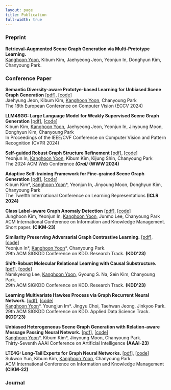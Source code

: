 ```yaml
---
layout: page
title: Publication
full-width: true
---
```


### Preprint

**Retrieval‑Augmented Scene Graph Generation via Multi‑Prototype Learning.**  
<ins>Kanghoon Yoon</ins>, Kibum Kim, Jaehyeong Jeon, Yeonjun In, Donghyun Kim, Chanyoung Park.  

### Conference Paper

**Semantic Diversity-aware Prototye-based Learning for Unbiased Scene Graph Generation** [[pdf]()], [[code]()]  
Jaehyung Jeon, Kibum Kim, <ins>Kanghoon Yoon</ins>, Chanyoung Park  
The 18th European Conference on Computer Vision (ECCV 2024)  

**LLM4SGG: Large Language Model for Weakly Supervised Scene Graph Generation** [[pdf]()], [[code]()]  
Kibum Kim, <ins>Kanghoon Yoon</ins>, Jaehyeong Jeon, Yeonjun In, Jinyoung Moon, Donghyun Kim, Chanyoung Park  
In Proceedings of the IEEE/CVF Conference on Computer Vision and Pattern Recognition (CVPR 2024)  

**Self-guided Robust Graph Structure Refinement** [[pdf]()], [[code](https://github.com/yeonjun-in/torch-sg-gsr)]  
Yeonjun In, <ins>Kanghoon Yoon</ins>, Kibum Kim, Kijung Shin, Chanyoung Park  
The 2024 ACM Web Conference **_(Oral)_** **(WWW 2024)**  

**Adaptive Self-training Framework for Fine-grained Scene Graph Generation** [[pdf]()], [[code]()]  
Kibum Kim\*, <ins>Kanghoon Yoon</ins>\*, Yeonjun In, Jinyoung Moon, Donghyun Kim, Chanyoung Park  
The Twelfth International Conference on Learning Representations **(ICLR 2024)** 

**Class Label-aware Graph Anomaly Detection** [[pdf](https://dl.acm.org/doi/abs/10.1145/3583780.3615249)], [[code](https://github.com/jhkim611/CLAD)]  
Junghoon Kim, Yeonjun In, <ins>Kanghoon Yoon</ins>, Junmo Lee, Chanyoung Park  
ACM International Conference on Information and Knowledge Management. Short paper. **(CIKM-23)** 

**Similarity Preserving Adversarial Graph Contrastive Learning.**  [[pdf](https://dl.acm.org/doi/10.1145/3580305.3599503)], [[code](https://github.com/yeonjun-in/torch-SP-AGCL)]  
Yeonjun In\*, <ins>Kanghoon Yoon</ins>\*, Chanyoung Park.  
29th ACM SIGKDD Conference on KDD. Research Track. **(KDD'23)**

**Shift-Robust Molecular Relational Learning with Causal Substructure.**  [[pdf](https://dl.acm.org/doi/abs/10.1145/3580305.3599437)], [[code](https://github.com/Namkyeong/CMRL)]  
Namkyeong Lee, <ins>Kanghoon Yoon</ins>, Gyoung S. Na, Sein Kim, Chanyoung Park.  
29th ACM SIGKDD Conference on KDD. Research Track. **(KDD'23)**

**Learning Multivariate Hawkes Process via Graph Recurrent Neural Network.**  [[pdf](https://dl.acm.org/doi/10.1145/3580305.3599857)], [[code](https://github.com/im0j/GRTPP)]  
<ins>Kanghoon Yoon</ins>\*. Youngjun Im\*. Jingyu Choi, Taehwan Jeong, Jinkyoo Park.   
29th ACM SIGKDD Conference on KDD. Applied Data Science Track. **(KDD'23)**

**Unbiased Heterogeneous Scene Graph Generation with Relation-aware Message Passing Neural Network.**  [[pdf](https://arxiv.org/abs/2212.00443)], [[code](https://github.com/KanghoonYoon/hetsgg-torch)]  
<ins>Kanghoon Yoon</ins>\*, Kibum Kim\*, Jinyoung Moon, Chanyoung Park.  
Thirty-Seventh AAAI Conference on Artificial Intelligence **(AAAI-23)**  

**LTE4G: Long-Tail Experts for Graph Neural Networks.**  [[pdf](https://dl.acm.org/doi/abs/10.1145/3511808.3557381)], [[code](https://github.com/SukwonYun/LTE4G)]  
Sukwon Yun, Kibum Kim, <ins>Kanghoon Yoon</ins>, Chanyoung Park.  
ACM International Conference on Information and Knowledge Management **(CIKM-22)**

### Journal
